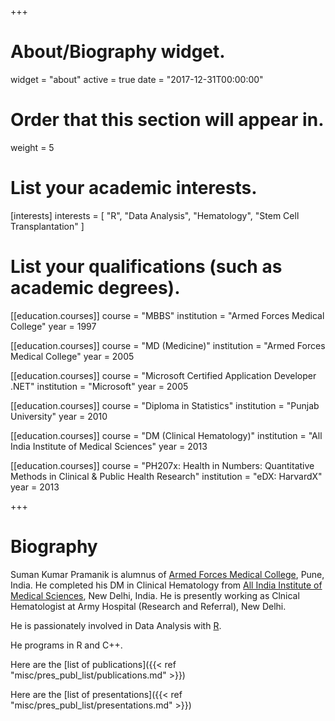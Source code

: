 +++
# About/Biography widget.
widget = "about"
active = true
date = "2017-12-31T00:00:00"

# Order that this section will appear in.
weight = 5

# List your academic interests.
[interests]
  interests = [
    "R",
    "Data Analysis",
    "Hematology",
    "Stem Cell Transplantation"
  ]

# List your qualifications (such as academic degrees).
[[education.courses]]
  course = "MBBS"
  institution = "Armed Forces Medical College"
  year = 1997

[[education.courses]]
  course = "MD (Medicine)"
  institution = "Armed Forces Medical College"
  year = 2005

[[education.courses]]
  course = "Microsoft Certified Application Developer .NET"
  institution = "Microsoft"
  year = 2005

[[education.courses]]
  course = "Diploma in Statistics"
  institution = "Punjab University"
  year = 2010

[[education.courses]]
  course = "DM (Clinical Hematology)"
  institution = "All India Institute of Medical Sciences"
  year = 2013

[[education.courses]]
  course = "PH207x: Health in Numbers: Quantitative Methods in Clinical & Public Health Research"
  institution = "eDX: HarvardX"
  year = 2013

+++

# Biography

Suman Kumar Pramanik is alumnus of [Armed Forces Medical College](http://afmc.nic.in/), Pune, India. He completed his DM in Clinical Hematology from 
[All India Institute of Medical Sciences](https://www.aiims.edu), New Delhi, India. 
He is presently working as Clnical Hematologist at Army Hospital 
(Research and Referral), New Delhi.

He is passionately involved in Data Analysis with [R](https://www.r-project.org/).

He programs in R and C++.

Here are the [list of publications]({{< ref "misc/pres_publ_list/publications.md" >}})

Here are the [list of presentations]({{< ref "misc/pres_publ_list/presentations.md" >}})
